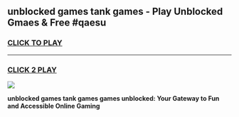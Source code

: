 
## unblocked games tank games - Play Unblocked Gmaes & Free #qaesu
<h3>
<a href="https://news.freeplayer.one?title=unblocked_games_tank_games&ref=24F">CLICK TO PLAY</a></h3>
<hr>

<h3>
<a href="https://news.freeplayer.one?title=unblocked_games_tank_games&ref=24F">CLICK 2 PLAY</a>
  
</h3>

<a href="https://news.freeplayer.one?title=unblocked_games_tank_games&ref=24F/"><img src="https://clearcache.store/games.png"></a>


**unblocked games tank games games unblocked: Your Gateway to Fun and Accessible Online Gaming**
